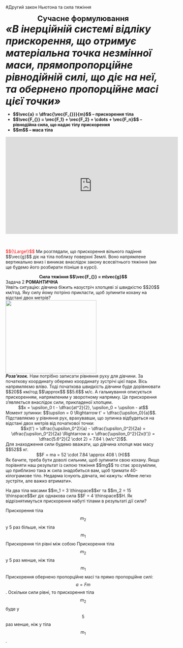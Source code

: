 #Другий закон Ньютона та сила тяжiння

<div align="center"><span class="p1"><b><font size="5">Сучасне формулювання</font></b></span></div>

<div class="space"><font size="6"><i><b>«В iнерцiйній системi вiдлiку прискорення, що отримує матерiальна точка незмiнної маси, прямопропорцiйне рiвнодiйнiй силі, що дiє на неї, та обернено пропорцiйне масi цiєї точки»</b></i></font></div>

<ul>
<li><span class="p1"><b>$$\vec{a} = \dfrac{\vec{F_{}}}{m}$$ – прискорення тіла</b></span>
<br>
</li>
<li><span class="p1"><b>$$\vec{F_{}} = \vec{F_1} + \vec{F_2} + \cdots + \vec{F_n}$$ – рiвнодiйна сила, що надає тiлу прискорення</b></span>
<br>
</li>
<li><span class="p1"><b>$$m$$ – маса тiла</b></span>
<br>
</li>
</ul>

<div class="fluidMedia">
<iframe width="560" height="315" src="https://www.youtube.com/embed/6WCxmgLJ5TI" frameborder="0" allowfullscreen></iframe>
</div>
<div class="popup">
</div>

<br>
<br>

<p class="p3"><font color="red">$${\Large!}$$</font> Ми розглядали, що прискорення вiльного падiння $$\vec{g}$$ дiє на тiла поблизу поверхнi Землi. Воно напрямлене вертикально вниз i виникає внаслiдок закону всесвiтнього тяжiння (ми ще будемо його розбирати пiзнiше в курсi).</div>

<div align="center" class="space"><span class="p1"><b>Сила тяжiння $$\vec{F_{}} = m\vec{g}$$</b></span></div>

<div class="task-wrap">
<span class="task">Задача 2</span> <b>РОМАНТИЧНА</b>
<div class="task-text">
<div class="space">Уявiть ситуацiю: дiвчина бiжить назустрiч хлопцеві зi швидкiстю $$20$$ км/год. Яку силу йому потрiно прикласти, щоб зупинити кохану на відстані двох метрів?</div>

<div class="space"><img class="image" width="295" height="237" src="https://rawgit.com/chudaol/ed-era-book-physics/master/images/chapter_4/8.png"></div>

<div class="space"><b><i>Розв’язок.</i></b> Нам потрiбно записати рiвняння руху для дiвчини. За початкову координату оберемо координату зустрiчi цiєї пари. Вiсь напрямляємо влiво. Тодi початкова швидкiсть дiвчини буде дорiвнювати $$20$$ км/год $$\approx$$ $$5.6$$ м/с. А гальмування описується прискоренням, напрямленим у зворотному напрямку. Це прискорення з’являється внаслiдок сили, прикладеної хлопцем.</div>
<div class="space" align="center">$$x = \upsilon_0 t - \dfrac{at^2}{2}, \upsilon_0 = \upsilon - at$$</div>
Момент зупинки: $$\upsilon = 0 \Rightarrow t' = \dfrac{\upsilon_0}{a}$$.

<div class="space">Пiдставляємо у рiвняння рух, врахувавши, що зупинка вiдбудеться на вiдстанi
двох метрів вiд початкової точки:</div>
<div class="space" align="center">$$x(t') = \dfrac{\upsilon_0^2}{a} - \dfrac{\upsilon_0^2}{2a} = \dfrac{\upsilon_0^2}{2a} \Rightarrow a = \dfrac{\upsilon_0^2}{2x(t')} = \dfrac{5.6^2}{2 \cdot 2} = 7.84 \ (м/c^2)$$.</div>
<div class="space">Для знаходження сили будемо вважати, що дiвчина хлопця має масу $$52$$ кг.</div>
<div class="space" align="center">$$F = ma = 52 \cdot 7.84 \approx 408 \  (H)$$</div>
Як бачите, треба бути доволi сильним, щоб зупинити свою кохану. Якщо порiвняти наш результат із силою тяжiння $$mg$$ то стає зрозумiлим, що приблизно така ж сила знадобиться вам, щоб тримати 40-кiлограмове тiло. Недарма існують дiвчата, якi кажуть: «Мене легко зустрiти, але важко втримати».
</div>
</div>

<quiz correctLabel="correct!" incorrectLabel="incorrect!" checkLabel="check ansert">
<question>
<p>На два тіла масами $$m_1 = 3 \thinspace$$кг та $$m_2 = 15 \thinspace$$кг діє однакова сила $$F = 4 \thinspace$$Н. Як відрізнятимуться прискорення набуті тілами в результаті дії сили?</p>
 
<answer>Прискорення тіла $$m_2$$ у 5 раз більше, ніж тіла $$m_1$$</answer>
<answer>Прискорення тіл рівні між собою</answer>
<answer correct>Прискорення тіла $$m_2$$ у 5 раз менше, ніж тіла $$m_1$$</answer>
<explanation>
Прискорення обернено пропорційне масі та прямо пропорційне силі: $$a = Fm$$. Оскільки сили рівні, то прискорення тіла $$m_2$$ буде у $$5$$ раз менше, ніж у тіла $$m_1$$.
</explanation>
</question>
</quiz>